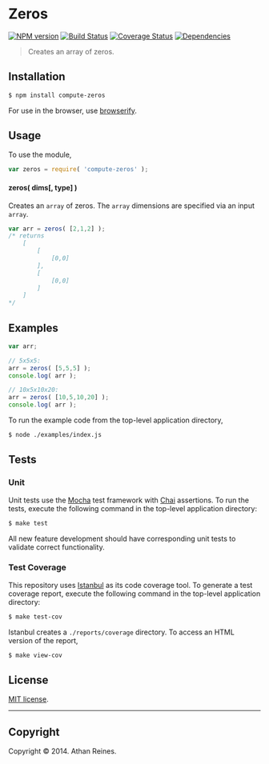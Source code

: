 Zeros
===
[![NPM version][npm-image]][npm-url] [![Build Status][travis-image]][travis-url] [![Coverage Status][coveralls-image]][coveralls-url] [![Dependencies][dependencies-image]][dependencies-url]

> Creates an array of zeros.


## Installation

``` bash
$ npm install compute-zeros
```

For use in the browser, use [browserify](https://github.com/substack/node-browserify).


## Usage

To use the module,

``` javascript
var zeros = require( 'compute-zeros' );
```

#### zeros( dims[, type] )

Creates an `array` of zeros. The `array` dimensions are specified via an input `array`.

``` javascript
var arr = zeros( [2,1,2] );
/* returns
	[
		[
			[0,0]
		],
		[
			[0,0]
		]
	]
*/
```


## Examples

``` javascript
var arr;

// 5x5x5:
arr = zeros( [5,5,5] );
console.log( arr );

// 10x5x10x20:
arr = zeros( [10,5,10,20] );
console.log( arr );
```

To run the example code from the top-level application directory,

``` bash
$ node ./examples/index.js
```


## Tests

### Unit

Unit tests use the [Mocha](http://mochajs.org/) test framework with [Chai](http://chaijs.com) assertions. To run the tests, execute the following command in the top-level application directory:

``` bash
$ make test
```

All new feature development should have corresponding unit tests to validate correct functionality.


### Test Coverage

This repository uses [Istanbul](https://github.com/gotwarlost/istanbul) as its code coverage tool. To generate a test coverage report, execute the following command in the top-level application directory:

``` bash
$ make test-cov
```

Istanbul creates a `./reports/coverage` directory. To access an HTML version of the report,

``` bash
$ make view-cov
```


## License

[MIT license](http://opensource.org/licenses/MIT). 


---
## Copyright

Copyright &copy; 2014. Athan Reines.


[npm-image]: http://img.shields.io/npm/v/compute-zeros.svg
[npm-url]: https://npmjs.org/package/compute-zeros

[travis-image]: http://img.shields.io/travis/compute-io/zeros/master.svg
[travis-url]: https://travis-ci.org/compute-io/zeros

[coveralls-image]: https://img.shields.io/coveralls/compute-io/zeros/master.svg
[coveralls-url]: https://coveralls.io/r/compute-io/zeros?branch=master

[dependencies-image]: http://img.shields.io/david/compute-io/zeros.svg
[dependencies-url]: https://david-dm.org/compute-io/zeros

[dev-dependencies-image]: http://img.shields.io/david/dev/compute-io/zeros.svg
[dev-dependencies-url]: https://david-dm.org/dev/compute-io/zeros

[github-issues-image]: http://img.shields.io/github/issues/compute-io/zeros.svg
[github-issues-url]: https://github.com/compute-io/zeros/issues
